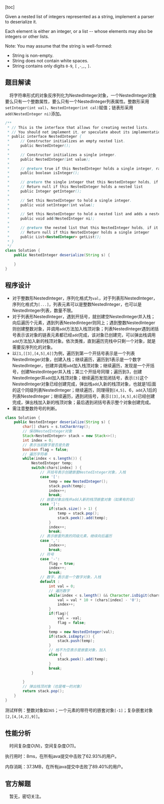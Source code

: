 [toc]

Given a nested list of integers represented as a string, implement a parser to deserialize it.

Each element is either an integer, or a list -- whose elements may also be integers or other lists.

Note: You may assume that the string is well-formed:

* String is non-empty.
* String does not contain white spaces.
* String contains only digits `0-9`, `[` ,`-`,`,`, `]`.



## 题目解读

&emsp;将字符串形式的对象反序列化为NestedInteger对象，一个NestedInteger对象要么只有一个整数属性，要么只有一个NestedInteger列表属性。整数形采用`setInteger(int val)`、`NestedInteger(int cal)`赋值；链表形采用`add(NestedInteger ni)`添加。

```java
/**
 * // This is the interface that allows for creating nested lists.
 * // You should not implement it, or speculate about its implementation
 * public interface NestedInteger {
 *     // Constructor initializes an empty nested list.
 *     public NestedInteger();
 *
 *     // Constructor initializes a single integer.
 *     public NestedInteger(int value);
 *
 *     // @return true if this NestedInteger holds a single integer, rather than a nested list.
 *     public boolean isInteger();
 *
 *     // @return the single integer that this NestedInteger holds, if it holds a single integer
 *     // Return null if this NestedInteger holds a nested list
 *     public Integer getInteger();
 *
 *     // Set this NestedInteger to hold a single integer.
 *     public void setInteger(int value);
 *
 *     // Set this NestedInteger to hold a nested list and adds a nested integer to it.
 *     public void add(NestedInteger ni);
 *
 *     // @return the nested list that this NestedInteger holds, if it holds a nested list
 *     // Return null if this NestedInteger holds a single integer
 *     public List<NestedInteger> getList();
 * }
 */
class Solution {
    public NestedInteger deserialize(String s) {
        
    }
}
```

## 程序设计

* 对于整数形NestedInteger，序列化格式为`val`，对于列表形NestedInteger，序列化格式为`[...]`，列表元素可以是整数NestedInteger，也可以是NestedInteger列表，数量不限。
* 对于列表形NestedInteger，遇到开括号，就创建空NestedInteger并入栈；向后遍历个元素，遇到列表NestedInteger则同上；遇到整数NestedInteger则创建整数对象，并调用`add`方法加入栈顶对象；列表NestedInteger遇到闭括号表示该对象的链表元素都已经`add`完成，该对象已创建完，可以弹出栈调用`add`方法加入新的栈顶对象。依次类推，直到遍历完栈中只剩一个对象，就是需要反序列化的对象。
* 以`[1,[[3],[4,5],6]]`为例，遍历到第一个开括号表示是一个列表NestedInteger对象，创建入栈；继续遍历，遍历到1表示是一个数字NestedInteger，创建并调用`add`加入栈顶对象；继续遍历，发现是一个开括号，创建NestedInteger并入栈；第三个开括号同理；遍历到3，创建NestedInteger并`add`加入栈顶对象；继续遍历发现闭括号，表示`[3]`这个NestedInteger对象已经创建完成，弹出栈`add`入新的栈顶对象，也就是1后面的这个同级列表NestedInteger；继续遍历，同理得到`[4,5]`、6，`add`入1后的列表NestedInteger；继续遍历，遇到闭括号，表示`[[3],[4,5],6]`已经创建完成，弹出栈加入新的栈顶对象；最后遇到闭括号表示整个对象创建完成。
* 需注意整数符号的判断。

```java
class Solution {
    public NestedInteger deserialize(String s) {
        char[] chars = s.toCharArray();
        // 保存NestedInteger对象
        Stack<NestedInteger> stack = new Stack<>();
        int index = 0;
        // 表示当前数字是否是负数
        boolean flag = false;
        // 遍历字符串
        while(index < s.length()) {
            NestedInteger temp;
            switch(chars[index] ) {
                // 开括号表示创建嵌套NestedInteger对象，入栈
                case '[':
                    temp = new NestedInteger();
                    stack.push(temp);
                    index++;
                    break;
                // 嵌套对象出栈并add入新的栈顶嵌套对象（如果有的话）
                case ']':
                    if(stack.size() > 1) {
                        temp = stack.pop();
                        stack.peek().add(temp);
                    }
                    index++;
                    break;
                // 表示嵌套列表的同级元素，继续向后遍历
                case ',':
                    index++;
                    break;
                // 符号
                case '-':
                    flag = true;
                    index++;
                    break;
                // 数字，表示是一个数字对象，入栈
                default :
                    int val = 0;
                    // 遍历数字
                    while(index < s.length() && Character.isDigit(chars[index])) {
                        val = val * 10 + (chars[index] - '0');
                        index++;
                    }
                    if(flag){
                        val = -val;
                        flag = false;
                    }
                    temp = new NestedInteger(val);
                    if(stack.isEmpty()) {
                        stack.push(temp);
                    } 
                    // 栈不为空表示是嵌套对象，加入
                    else {
                        stack.peek().add(temp);
                    }
                    break;
            }
         
        }
        // 弹出栈顶对象（也是唯一的对象）
        return stack.pop();
    }
}
```

测试样例：整数对象如`365`；一个元素的带符号的嵌套对象`[-1]`；复杂嵌套对象`[2,[4,[4,2],9]]`。

## 性能分析

&emsp;时间复杂度$O(N)$，空间复杂度$O(1)$。

执行用时：8ms，在所有java提交中击败了62.93%的用户。

内存消耗：37.3MB，在所有java提交中击败了89.40%的用户。

## 官方解题

&emsp;暂无，密切关注。
